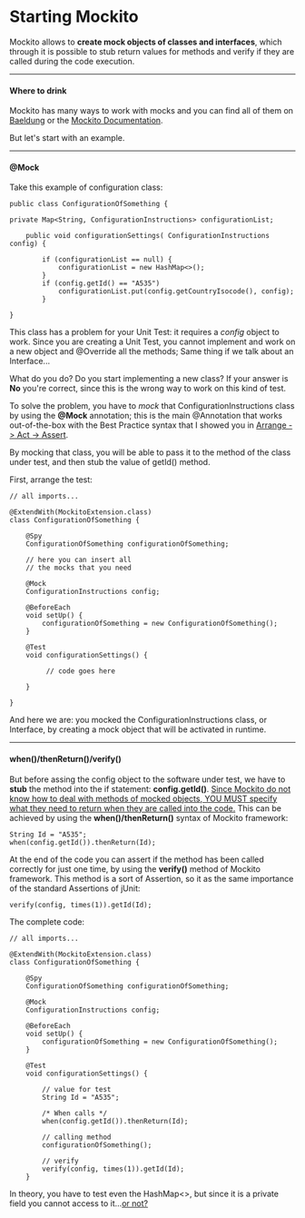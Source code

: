 <h1>Starting Mockito</h1>

Mockito allows to <b>create mock objects of classes and interfaces</b>, which through it is possible to stub return values for methods and verify if they are called during the code execution.

---

<h4>Where to drink</h4>

Mockito has many ways to work with mocks and you can find all of them on <a href="https://www.baeldung.com/tag/mockito/"> Baeldung</a> or the <a href="https://javadoc.io/doc/org.mockito/mockito-core/latest/org/mockito/Mockito.html">Mockito Documentation</a>.

But let's start with an example.

---

<h4>@Mock</h4>

Take this example of configuration class:

```
public class ConfigurationOfSomething {

private Map<String, ConfigurationInstructions> configurationList;

    public void configurationSettings( ConfigurationInstructions config) {
        
        if (configurationList == null) {
            configurationList = new HashMap<>();
        }
        if (config.getId() == "A535")
            configurationList.put(config.getCountryIsocode(), config);
        }

}
```

This class has a problem for your Unit Test: it requires a <i>config</i> object to work. Since you are creating a Unit Test, you cannot implement and work on a new object and @Override all the methods; Same thing if we talk about an Interface...

What do you do? Do you start implementing a new class? 
If your answer is <b>No</b> you're correct, since this is the wrong way to work on this kind of test.

To solve the problem, you have to <i>mock</i> that ConfigurationInstructions class by using the <b>@Mock</b> annotation; this is the main @Annotation that works out-of-the-box with the Best Practice syntax that I showed you in <a href="http://localhost:3000/#/Arrange_Act_Assert">Arrange -> Act -> Assert</a>.

By mocking that class, you will be able to pass it to the method of the class under test, and then stub the value of getId() method.

First, arrange the test:

```
// all imports...

@ExtendWith(MockitoExtension.class)
class ConfigurationOfSomething {

    @Spy
    ConfigurationOfSomething configurationOfSomething;

    // here you can insert all
    // the mocks that you need

    @Mock
    ConfigurationInstructions config;

    @BeforeEach
    void setUp() {
        configurationOfSomething = new ConfigurationOfSomething();
    }

    @Test
    void configurationSettings() {

         // code goes here

    }

}
```

And here we are: you mocked the ConfigurationInstructions class, or Interface, by creating a mock object that will be activated in runtime.

---

<h4>when()/thenReturn()/verify()</h4>

But before assing the config object to the software under test, we have to <b>stub</b> the method into the if statement: <b>config.getId()</b>.
<u>Since Mockito do not know how to deal with methods of mocked objects, YOU MUST specify what they need to return when they are called into the code.</u> This can be achieved by using the <b>when()/thenReturn()</b> syntax of Mockito framework:

```
String Id = "A535";
when(config.getId()).thenReturn(Id);
```

At the end of the code you can assert if the method has been called correctly for just one time, by using the <b>verify()</b> method of Mockito framework. This method is a sort of Assertion, so it as the same importance of the standard Assertions of jUnit:

```
verify(config, times(1)).getId(Id);
```

The complete code:

```
// all imports...

@ExtendWith(MockitoExtension.class)
class ConfigurationOfSomething {

    @Spy
    ConfigurationOfSomething configurationOfSomething;

    @Mock
    ConfigurationInstructions config;

    @BeforeEach
    void setUp() {
        configurationOfSomething = new ConfigurationOfSomething();
    }

    @Test
    void configurationSettings() {

        // value for test
        String Id = "A535";

        /* When calls */
        when(config.getId()).thenReturn(Id);

        // calling method
        configurationOfSomething();

        // verify
        verify(config, times(1)).getId(Id);
    }
```

In theory, you have to test even the HashMap<>, but since it is a private field you cannot access to it...<a href="https://darter90.github.io/MockitoCompendium/#/Private_fields_and_Static_methods/Reflections">or not?<a>